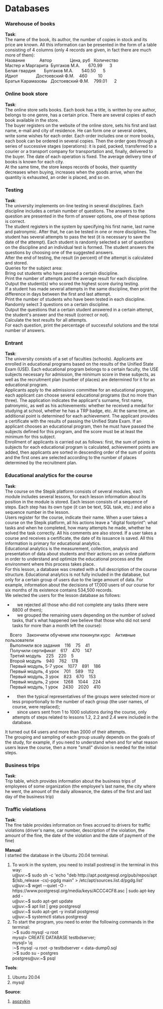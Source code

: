 # Databases

<h3>Warehouse of books</h3>
<p><strong>Task</strong>:<br />The name of the book, its author, the number of copies in stock and its price are known. All this information can be presented in the form of a table consisting of 4 columns (only 4 records are given, in fact there are much more of them):<br />Название&nbsp;&nbsp;&nbsp;&nbsp;&nbsp;&nbsp;&nbsp;&nbsp;&nbsp;&nbsp;&nbsp; Автор&nbsp;&nbsp;&nbsp;&nbsp;&nbsp;&nbsp;&nbsp;&nbsp;&nbsp;&nbsp;&nbsp;&nbsp;&nbsp;&nbsp; Цена, руб&nbsp;&nbsp; Количество<br />Мастер и Маргарита&nbsp; Булгаков М.А.&nbsp;&nbsp;&nbsp;&nbsp;&nbsp;&nbsp; 670.99&nbsp;&nbsp;&nbsp;&nbsp;&nbsp; 3<br />Белая гвардия&nbsp;&nbsp;&nbsp;&nbsp;&nbsp;&nbsp; Булгаков М.А.&nbsp;&nbsp;&nbsp;&nbsp;&nbsp;&nbsp; 540.50&nbsp;&nbsp;&nbsp;&nbsp;&nbsp; 5<br />Идиот&nbsp;&nbsp;&nbsp;&nbsp;&nbsp;&nbsp;&nbsp;&nbsp;&nbsp;&nbsp;&nbsp;&nbsp;&nbsp;&nbsp; Достоевский Ф.М.&nbsp;&nbsp;&nbsp; 460&nbsp;&nbsp;&nbsp;&nbsp;&nbsp;&nbsp;&nbsp;&nbsp; 10<br />Братья Карамазовы&nbsp;&nbsp; Достоевский Ф.М.&nbsp;&nbsp;&nbsp; 799.01&nbsp;&nbsp;&nbsp;&nbsp;&nbsp; 2</p>
<h3>Online book store</h3>
<p><strong>Task</strong>:<br />The online store sells books. Each book has a title, is written by one author, belongs to one genre, has a certain price. There are several copies of each book available in the store. <br />The buyer registers on the website of the online store, sets his first and last name, e-mail and city of residence. He can form one or several orders, write some wishes for each order. Each order includes one or more books, each book can be ordered in several copies. Then the order goes through a series of successive stages (operations): it is paid, packed, transferred to a courier or a transport company for transportation and, finally, delivered to the buyer. The date of each operation is fixed. The average delivery time of books is known for each city.<br />At the same time, the store keeps records of books, their quantity decreases when buying, increases when the goods arrive, when the quantity is exhausted, an order is placed, and so on.</p>
<h3>Testing</h3>
<p><strong>Task</strong>:<br />The university implements on-line testing in several disciplines. Each discipline includes a certain number of questions. The answers to the question are presented in the form of answer options, one of these options is correct.<br />
The student registers in the system by specifying his first name, last name and patronymic. After that, he can be tested in one or more disciplines. The student has several attempts to pass the test (it is necessary to save the date of the attempt). Each student is randomly selected a set of questions on the discipline and an individual test is formed. The student answers the questions by choosing one of the suggested answers.<br />
After the end of testing, the result (in percent) of the attempt is calculated and stored.<br />
Queries for the subject area:<br />
Bring out students who have passed a certain discipline.<br />
Print the number of attempts and the average result for each discipline.<br />
Output the student(s) who scored the highest score during testing.<br />
If a student has made several attempts in the same discipline, then print the difference in days between the first and last attempt.<br />
Print the number of students who have been tested in each discipline.<br />
Randomly select 3 questions on a certain discipline.<br />
Output the questions that a certain student answered in a certain attempt, the student's answer and the result (correct or not).<br />
Calculate the test results for all attempts.<br />
For each question, print the percentage of successful solutions and the total number of answers.</p>
<h3>Entrant</h3>
<p><strong>Task</strong>:<br />The university consists of a set of faculties (schools). Applicants are enrolled in educational programs based on the results of the Unified State Exam (USE). Each educational program belongs to a certain faculty, the USE subjects necessary for admission, the minimum score in these subjects, as well as the recruitment plan (number of places) are determined for it for an educational program.<br />Applicants apply to the admissions committee for an educational program, each applicant can choose several educational programs (but no more than three). The application indicates the applicant's surname, first name, patronymic, as well as his achievements: whether he received a medal for studying at school, whether he has a TRP badge, etc. At the same time, an additional point is determined for each achievement. The applicant provides a certificate with the results of passing the Unified State Exam. If an applicant chooses an educational program, then he must have passed the subjects defined for this program, and the score must be at least the minimum for this subject.<br />Enrollment of applicants is carried out as follows: first, the sum of points in subjects for each educational program is calculated, achievement points are added, then applicants are sorted in descending order of the sum of points and the first ones are selected according to the number of places determined by the recruitment plan.</p>
<h3>Educational analytics for the course</h3>
<p><strong>Task</strong>:<br />The course on the Stepik platform consists of several modules, each module includes several lessons, for each lesson information about its position in the module is stored. Each lesson consists of a sequence of steps. Each step has its own type (it can be text, SQL task, etc.) and also a sequence number in the lesson.<br />Users register for the course, indicate their name. When a user takes a course on the Stepik platform, all his actions leave a "digital footprint": what tasks and when he completed, how many attempts he made, whether he solved the task correctly. All his comments are also stored. If a user takes a course and receives a certificate, the date of its issuance is saved. All this information is primary for educational analytics.<br />Educational analytics is the measurement, collection, analysis and presentation of data about students and their actions on an online platform in order to understand and optimize the educational process and the environment where this process takes place.<br />For this lesson, a database was created with a full description of the course structure. Educational analytics is not fully included in the database, but only for a certain group of users due to the large amount of data. For example, information about the decisions of 17,000 users of our course for six months of its existence contains 534,500 records.<br />We selected the users for the lesson database as follows:</p>
<ul>
<li>&nbsp;&nbsp;&nbsp; we rejected all those who did not complete any tasks (there were 8800 of them);</li>
<li>&nbsp;&nbsp; &nbsp;we grouped the remaining users depending on the number of solved tasks, that's what happened (we believe that those who did not send tasks for more than a month left the course):</li>
</ul>
<p>&nbsp;&nbsp;&nbsp; Всего&nbsp;&nbsp; &nbsp;Закончили обучение или покинули курс&nbsp;&nbsp; &nbsp;Активные пользователи<br />&nbsp;&nbsp; &nbsp;Выполнили все задания&nbsp;&nbsp; &nbsp;116&nbsp;&nbsp; &nbsp;75&nbsp;&nbsp; &nbsp;41<br />&nbsp;&nbsp; &nbsp;Получили сертификат&nbsp;&nbsp; &nbsp;617&nbsp;&nbsp; &nbsp;470&nbsp;&nbsp; &nbsp;147<br />&nbsp;&nbsp; &nbsp;Третий модуль&nbsp;&nbsp; &nbsp;225&nbsp;&nbsp; &nbsp;220&nbsp;&nbsp; &nbsp;5<br />&nbsp;&nbsp; &nbsp;Второй модуль&nbsp;&nbsp; &nbsp;940&nbsp;&nbsp; &nbsp;762&nbsp;&nbsp; &nbsp;178<br />&nbsp;&nbsp; &nbsp;Первый модуль, 5-7 урок&nbsp;&nbsp; &nbsp;1077&nbsp;&nbsp; &nbsp;891&nbsp;&nbsp; &nbsp;186<br />&nbsp;&nbsp; &nbsp;Первый модуль, 4 урок&nbsp;&nbsp; &nbsp;701&nbsp;&nbsp; &nbsp;589&nbsp;&nbsp; &nbsp;112<br />&nbsp;&nbsp; &nbsp;Первый модуль, 3 урок&nbsp;&nbsp; &nbsp;823&nbsp;&nbsp; &nbsp;670&nbsp;&nbsp; &nbsp;153<br />&nbsp;&nbsp; &nbsp;Первый модуль, 2 урок&nbsp;&nbsp; &nbsp;1268&nbsp;&nbsp; &nbsp;1044&nbsp;&nbsp; &nbsp;224<br />&nbsp;&nbsp; &nbsp;Первый модуль, 1 урок&nbsp;&nbsp; &nbsp;2430&nbsp;&nbsp; &nbsp;2020&nbsp;&nbsp; &nbsp;410</p>
<ul>
<li>&nbsp;&nbsp;&nbsp; then the typical representatives of the groups were selected more or less proportionally to the number of each group (the user names, of course, were replaced);</li>
<li>&nbsp;&nbsp;&nbsp; since users sent from 1 to 1000 solutions during the course, only attempts of steps related to lessons 1.2, 2.2 and 2.4 were included in the database.</li>
</ul>
<p>It turned out 64 users and more than 2000 of their attempts.<br />The grouping and sampling of each group usually depends on the goals of the study, for example, if you need to understand when and for what reason users leave the course, then a more "small" division is needed for the initial steps.</p>
<h3>Business trips</h3>
<p><strong>Task</strong>:<br />Trip table, which provides information about the business trips of employees of some organization (the employee's last name, the city where he went, the amount of the daily allowance, the dates of the first and last day of the business trip)</p>
<h3>Traffic violations</h3>
<p><strong>Task</strong>:<br />The fine table provides information on fines accrued to drivers for traffic violations (driver's name, car number, description of the violation, the amount of the fine, the date of the violation and the date of payment of the fine)</p>
<p><strong>Manual</strong>:<br />I started the database in the Ubuntu 20.04 terminal.</p>
<ol>
<li>To work in the system, you need to install postresql in the terminal in this way:
<br />u@uv:~$ sudo sh -c 'echo "deb http://apt.postgresql.org/pub/repos/apt $(lsb_release -cs)-pgdg main" &gt; /etc/apt/sources.list.d/pgdg.list'<br />u@uv:~$ wget --quiet -O - https://www.postgresql.org/media/keys/ACCC4CF8.asc | sudo apt-key add -<br />u@uv:~$ sudo apt-get update<br />u@uv:~$ apt list | grep postgresql<br />u@uv:~$ sudo apt-get -y install postgresql<br />u@uv:~$ systemctl status postgresql
<li>To start the program, you need to enter the following commands in the terminal:
<br />:~$ sudo mysql -u root<br />mysql&gt; CREATE DATABASE testbdserver;<br />mysql&gt; \q<br />:~$ mysql -u root -p testbdserver &lt; data-dump0.sql
<br />:~$ sudo su - postgres<br />postgres@uv:~$ psql
</li>
</ol>
<p><strong>Tools</strong>:</p>
<ol>
<li>Ubuntu 20.04</li>
<li>mysql</li>
</ol>
<p><strong>Source</strong>:</p>
<ol>
<li><a href="https://www.asozykin.ru/courses/sql" target="_blank">asozykin</a></li>
</ol>